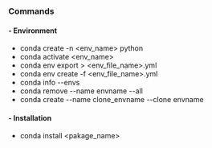 ### Commands

#### - Environment

- conda create -n <env_name> python <version>
- conda activate <env_name>
- conda env export > <env_file_name>.yml
- conda env create -f <env_file_name>.yml
- conda info --envs
- conda remove --name envname --all
- conda create --name clone_envname --clone envname

#### - Installation

- conda install <pakage_name>
